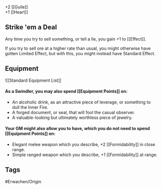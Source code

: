 +2 [[Guile]]  
+1 [[Heart]]

## Strike 'em a Deal
Any time you try to sell something, or tell a lie, you gain +1 to [[Effect]].

If you try to sell ore at a higher rate than usual, you might otherwise have gotten Limited Effect, but with this, you might instead have Standard Effect.

## Equipment
![[Standard Equipment List]]

#### As a Swindler, you may also spend [[Equipment Points]] on:

- An alcoholic drink, as an attractive piece of leverage, or something to dull the Inner Fire.
- A forged document, or seal, that will fool the casual observer.
- A valuable-looking but ultimately worthless piece of jewelry.

#### Your GM might also allow you to have, which you do not need to spend [[Equipment Points]] on:

- Elegant melee weapon which you describe, +2 [[Formidability]] in close range.
- Simple ranged weapon which you describe, +1 [[Formidability]] at range. 
## Tags

#Erwachen/Origin